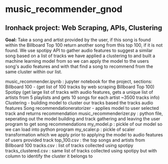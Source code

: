 # music_recommender_gnod

## Ironhack project: Web Scraping, APIs, Clustering

**Goal:** Take a song and artist provided by the user, if this song is found within the Billboard Top 100 return another song from this top 100, if it is not found. We use spotipy API to gather audio features to suggest a similar song based on a list of tracks we have applied a clustering to and built a machine learning model from so we can apply the model to the users song's audio features and with that find a song to recommend from the same cluster within our list.


music_recommender.ipynb : jupyter notebook for the project, sections: Billboard 100 - (get list of 100 tracks by web scraping Billboard Top 100)
                                                                      Spotipy (get large list of tracks with audio features, gets a unique list of artists from 5 playlists and gets 10 songs for each artist ~3500 tracks info)
                                                                      Clustering - building model to cluster our tracks based the tracks audio features
                                                                      Song recommendationeratorizer - applies model to user selected track and returns recommendation
music_recommenderizer.py : python file, seperating out the model building and track gathering and leaving the user program to get song recommendations
my_model.p : pickle of our model so we can load into python program
my_scaler.p : pickle of scaler transformation which we apply prior to applying the model to audio features of users provided track
top_100.csv : the top songs and artists from Billboard 100
tracks.csv : list of tracks collected using spotipy
tracks_clustered.csv : same list of tracks collected using spotipy but with column to identify the cluster it belongs to
